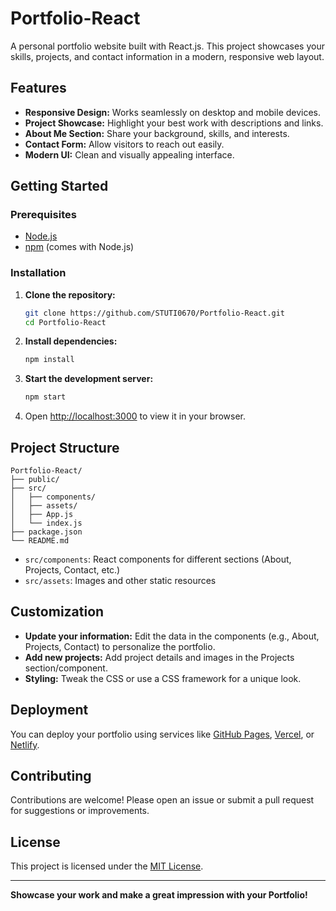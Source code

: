 # Portfolio-React

A personal portfolio website built with React.js. This project showcases your skills, projects, and contact information in a modern, responsive web layout.

## Features

- **Responsive Design:** Works seamlessly on desktop and mobile devices.
- **Project Showcase:** Highlight your best work with descriptions and links.
- **About Me Section:** Share your background, skills, and interests.
- **Contact Form:** Allow visitors to reach out easily.
- **Modern UI:** Clean and visually appealing interface.

## Getting Started

### Prerequisites

- [Node.js](https://nodejs.org/)
- [npm](https://www.npmjs.com/) (comes with Node.js)

### Installation

1. **Clone the repository:**
   ```bash
   git clone https://github.com/STUTI0670/Portfolio-React.git
   cd Portfolio-React
   ```

2. **Install dependencies:**
   ```bash
   npm install
   ```

3. **Start the development server:**
   ```bash
   npm start
   ```

4. Open [http://localhost:3000](http://localhost:3000) to view it in your browser.

## Project Structure

```
Portfolio-React/
├── public/
├── src/
│   ├── components/
│   ├── assets/
│   ├── App.js
│   └── index.js
├── package.json
└── README.md
```

- `src/components`: React components for different sections (About, Projects, Contact, etc.)
- `src/assets`: Images and other static resources

## Customization

- **Update your information:** Edit the data in the components (e.g., About, Projects, Contact) to personalize the portfolio.
- **Add new projects:** Add project details and images in the Projects section/component.
- **Styling:** Tweak the CSS or use a CSS framework for a unique look.

## Deployment

You can deploy your portfolio using services like [GitHub Pages](https://pages.github.com/), [Vercel](https://vercel.com/), or [Netlify](https://www.netlify.com/).

## Contributing

Contributions are welcome! Please open an issue or submit a pull request for suggestions or improvements.

## License

This project is licensed under the [MIT License](LICENSE).

---

**Showcase your work and make a great impression with your Portfolio!**
